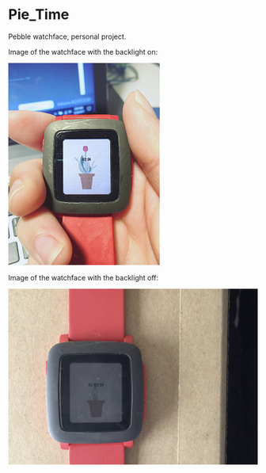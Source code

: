 # Pie_Time
Pebble watchface, personal project.


Image of the watchface with the backlight on:


![Photo of watchface on my watch](resources/readme/photo.png)


Image of the watchface with the backlight off:


![Another photo of watchface on my watch](resources/readme/photo2.png)
